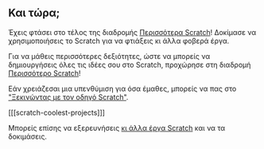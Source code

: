 ## Και τώρα;

Έχεις φτάσει στο τέλος της διαδρομής [Περισσότερα Scratch](https://projects.raspberrypi.org/el-GR/pathways/more-scratch)! Δοκίμασε να χρησιμοποιήσεις το Scratch για να φτιάξεις κι άλλα φοβερά έργα.

Για να μάθεις περισσότερες δεξιότητες, ώστε να μπορείς να δημιουργήσεις όλες τις ιδέες σου στο Scratch, προχώρησε στη διαδρομή [Περισσότερο Scratch](https://projects.raspberrypi.org/el-GR/pathways/further-scratch)!

Εάν χρειάζεσαι μια υπενθύμιση για όσα έμαθες, μπορείς να πας στο ["Ξεκινώντας με τον οδηγό Scratch"](https://projects.raspberrypi.org/el-GR/projects/getting-started-scratch).

[[[scratch-coolest-projects]]]

Μπορείς επίσης να εξερευνήσεις [κι άλλα έργα Scratch](https://projects.raspberrypi.org/el-GR/projects?software%5B%5D=scratch&curriculum%5B%5D=%201) και να τα δοκιμάσεις.

